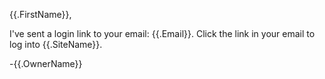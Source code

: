{{.FirstName}},

I've sent a login link to your email: {{.Email}}. Click the link in your email to log into {{.SiteName}}.

-{{.OwnerName}}

